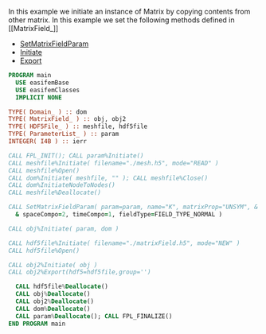 In this example we initiate an instance of Matrix by copying contents from other matrix. In this example we set the following methods defined in [[MatrixField_]]

- [SetMatrixFieldParam](SetMatrixFieldParam.md)
- [Initiate](docs-api/MatrixField/Initiate.md)
- [Export](Export.md)

```fortran
PROGRAM main
  USE easifemBase
  USE easifemClasses
  IMPLICIT NONE
```

```fortran
TYPE( Domain_ ) :: dom
TYPE( MatrixField_ ) :: obj, obj2
TYPE( HDF5File_ ) :: meshfile, hdf5file
TYPE( ParameterList_ ) :: param
INTEGER( I4B ) :: ierr
```

```fortran
CALL FPL_INIT(); CALL param%Initiate()
CALL meshfile%Initiate( filename="./mesh.h5", mode="READ" )
CALL meshfile%Open()
CALL dom%Initiate( meshfile, "" ); CALL meshfile%Close()
CALL dom%InitiateNodeToNodes()
CALL meshfile%Deallocate()
```

```fortran
CALL SetMatrixFieldParam( param=param, name="K", matrixProp="UNSYM", &
  & spaceCompo=2, timeCompo=1, fieldType=FIELD_TYPE_NORMAL )
```

```fortran
CALL obj%Initiate( param, dom )
```

```fortran
CALL hdf5file%Initiate( filename="./matrixField.h5", mode="NEW" )
CALL hdf5file%Open()
```

```fortran
CALL obj2%Initiate( obj )
CALL obj2%Export(hdf5=hdf5file,group='')
```

```fortran
  CALL hdf5file%Deallocate()
  CALL obj%Deallocate()
  CALL obj2%Deallocate()
  CALL dom%Deallocate()
  CALL param%Deallocate(); CALL FPL_FINALIZE()
END PROGRAM main
```
